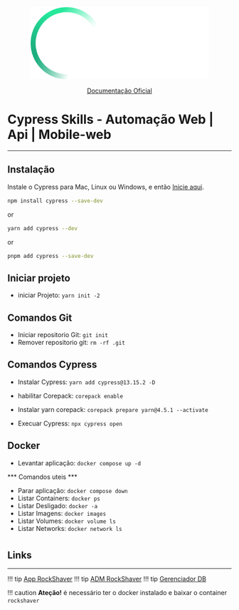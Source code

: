 
<p align="center">
  <a href="https://www.cypress.io">
    <picture>
      <source media="(prefers-color-scheme: dark)"  srcset="./assets/cypress-logo-dark.png">
      <source media="(prefers-color-scheme: light)" srcset="./assets/cypress-logo-light.png">
      <img alt="Cypress Logo" src="./assets/cypress-logo-dark.png">
    </picture>
  </a>
</p>
<p align="center">
  <a href="https://on.cypress.io">Documentação Oficial</a>
</p>


# Cypress Skills - Automação Web | Api | Mobile-web




---
## Instalação


Instale o Cypress para Mac, Linux ou Windows, e então [Inicie aqui](https://on.cypress.io/install).

```bash
npm install cypress --save-dev
```
or
```bash
yarn add cypress --dev
```
or
```bash
pnpm add cypress --save-dev
```



## Iniciar projeto
  
  - iniciar Projeto: ` yarn init -2 `


## Comandos Git

  - Iniciar repositorio Git: ` git init `
  - Remover repositorio git: ` rm -rf .git `


## Comandos Cypress

  - Instalar Cypress: ` yarn add cypress@13.15.2 -D `
  - habilitar Corepack: ` corepack enable `
  - Instalar yarn corepack: ` corepack prepare yarn@4.5.1 --activate `
 
  - Execuar Cypress: ` npx cypress open `
 

## Docker

  - Levantar aplicaçâo: ` docker compose up -d `
  
  *** Comandos uteis ***
  - Parar aplicaçâo: ` docker compose down `
  - Listar Containers: ` docker ps `
  - Listar Desligado: ` docker -a `
  - Listar Imagens: ` docker images `
  - Listar Volumes: ` docker volume ls `
  - Listar Networks: ` docker network ls `  
  


   
  
#

## Links
---

  !!! tip [App RockShaver](localhost:300)
  !!! tip [ADM RockShaver](http://localhost:8100/login) <!-- Matrícula:     Senha:   -->
  !!! tip [Gerenciador DB](http://localhost:17017) <!-- Username: cypress    Password: skills  -->

!!! caution **Ateção!** é necessário ter o docker instalado e baixar o container ```rockshaver```

